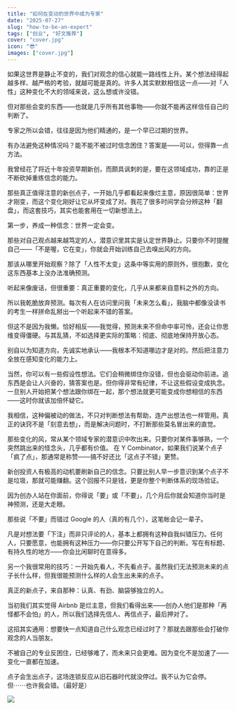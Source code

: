 ```yaml
---
title: "如何在变动的世界中成为专家"
date: "2025-07-27"
slug: "how-to-be-an-expert"
tags: ["创业", "好文推荐"]
cover: "cover.jpg"
icon: "😎"
images: ["cover.jpg"]
---
```

如果这世界是静止不变的，我们对观念的信心就能一路线性上升。某个想法经得起越多样、越严格的考验，就越可能是真的。许多人其实默默相信这一点——对「人性」这种变化不大的领域来说，这么想或许没错。



但对那些会变的东西——也就是几乎所有其他事物——你就不能再这样信任自己的判断了。



专家之所以会错，往往是因为他们精通的，是一个早已过期的世界。



有办法避免这种情况吗？能不能不被过时信念困住？答案是——可以，但得靠一点方法。



我曾经花了将近十年投资早期新创，而颇具讽刺的是，要在这领域成功，靠的正是不断砍掉重练信念的能力。



那些真正值得注意的新创点子，一开始几乎都看起来像烂主意，原因很简单：世界才刚变，而这个变化刚好让它从坏变成了对。我花了很多时间学会分辨这种「翻盘」，而这套技巧，其实也能套用在一切新想法上。



第一步，养成一种信念：世界一定会变。



那些对自己观点越来越笃定的人，潜意识里其实是认定世界静止。只要你不时提醒自己——「不是喔，它在变」，你就会开始训练自己去嗅出风的方向。



那该从哪里开始观察？除了「人性不太变」这条中等实用的原则外，很抱歉，变化这东西基本上没办法准确预测。



听起来像废话，但很重要：真正重要的变化，几乎从来都来自意料之外的方向。



所以我乾脆放弃预测。每次有人在访问里问我「未来怎么看」，我脑中都像没读书的考生一样拼命乱掰出一个听起来不错的答案。



但这不是因为我懒。恰好相反——我觉得，预测未来不但命中率可怜，还会让你思维变得僵硬。与其乱猜，不如选择更实际的策略：彻底、彻底地保持开放心态。



别自以为知道方向，先诚实地承认——我根本不知道哪边才是对的。然后把注意力全放在感知变化的能力上。



当然，你可以有一些假设性想法。它们会稍微绑住你没错，但也会驱动你前进。追东西是会让人兴奋的，猜答案也是。但你得非常有纪律，不让这些假设变成执念。
一旦别人开始把某个想法跟你绑在一起，那个想法就更可能变成你想相信的东西——这时你就该加倍怀疑它。



我相信，这种偏被动的做法，不只对判断想法有帮助，连产出想法也一样管用。真正的诀窍不是「刻意去想」，而是解决问题时，不打断那些莫名冒出来的直觉。



那些变化的风，常从某个领域专家的潜意识中吹出来。只要你对某件事够熟，一个突然跳出来的怪念头，几乎都有价值。
在 Y Combinator，如果我们说某个点子「疯了点」，那通常是称赞——搞不好还比「这点子不错」更赞。



新创投资人有极高的动机要刷新自己的信念。只要比别人早一步意识到某个点子不是垃圾，那就可能赚翻。这个回报不只是钱，更是你整个判断体系的现场验证。



因为创办人站在你面前，你得说「要」或「不要」，几个月后你就会知道你当时是神预测，还是大走眼。



那些说「不要」而错过 Google 的人（真的有几个），这笔帐会记一辈子。



凡是对想法要「下注」而非只评论的人，基本上都拥有这种自我纠错压力。任何人，只要愿意，也能拥有这种压力——你只要公开写下自己的判断。写在有标题、有持久性的地方——你会比闲聊时在意得多。



另一个我很常用的技巧：一开始先看人，不先看点子。虽然我们无法预测未来的点子长什么样，但我很能预测什么样的人会生出未来的点子。



真正的新点子，来自那种：认真、有劲、脑袋够独立的人。



当初我们其实觉得 Airbnb 是烂主意，但我们看得出来——创办人他们是那种「再怪都不会怕」的人，所以我们选择先信人、再信点子，最后押对了。



这招其实通用：想要快一点知道自己什么观念已经过时了？那就去跟那些会打破你观念的人当朋友。



不被自己的专业反困住，已经够难了，而未来只会更难。因为变化不是加速了——变化一直都在加速。



点子会生出点子，这场连锁反应从旧石器时代就没停过。我不认为它会停。
但⋯⋯也许我会错。（最好是）




![](https://prod-files-secure.s3.us-west-2.amazonaws.com/112d0858-5090-4d34-a606-b75eb8d65fd2/46476355-9cf3-4e99-9b7a-3531bc426380/1000202064.png?X-Amz-Algorithm=AWS4-HMAC-SHA256&X-Amz-Content-Sha256=UNSIGNED-PAYLOAD&X-Amz-Credential=ASIAZI2LB466UWAAJA74%2F20251006%2Fus-west-2%2Fs3%2Faws4_request&X-Amz-Date=20251006T044559Z&X-Amz-Expires=3600&X-Amz-Security-Token=IQoJb3JpZ2luX2VjEO3%2F%2F%2F%2F%2F%2F%2F%2F%2F%2FwEaCXVzLXdlc3QtMiJHMEUCIQDx9XTRGZlcO37tRhPEv5y6mV2B4alAE9QQMKQrCJ5UKgIgHQTrg8NLIHSWMHVlFoU%2BXbE6ooK1M0Seh5A%2FKiIpv5oqiAQIhv%2F%2F%2F%2F%2F%2F%2F%2F%2F%2FARAAGgw2Mzc0MjMxODM4MDUiDB0HVnQtD9UB3bXsySrcA%2B81H0oIpXwUwndrFzsM6c4OzmeB6av4PuqfLUki9q6%2B9%2FoHOmiaHNrvMUJq%2FHa%2FqcmAMxnAifjED0KCgdLyFv4opP0lMh6UM%2FNU4i7h9z2z8dhTs58hn344X4kBttuE3e%2BcZKShmFaLkz0BKTd2BAQXuiCEHNFCayiR09uGli5eprJh9KZJYV1Q8cmeirPqTVZrpklDCfMD%2FX2EgARoTWRB8ZRSqMMayq11QlqyZyuBHorOq2UHZ0F2rLyFyWLqjR30qpiLhUTOgUf3INshvu3q%2BSYHHnNu7nF%2Fe2jKigDNvpEzHB3rjA54UTvbSjBGZShyntUYMlUQYaQdHnursNSNtlX%2Bb5Xo1GMY09OUq3m%2BpHoLiaKb3o2bAZC4AeemeIshCwDPN4z64z%2BY9BhFOMGa7M%2FpHyWBi03JI5dBuyLqAdXL1Tqpm%2FskiKEAkBTGRYYlZ9vvzoh2z6z4YMJEnxmtsqxG1VnNtcuE5I9uLbeooPvWEfZj5NIqZCta0iZkXObfLxGsbJbzZormk4sCkQQjLHetAkeJAngR%2FwhjBb2%2B1hO35EWCRkIijxkSL3mJPPxSY9gE2TGfuJ6Qsg5ZGElg8Q2IkBKKR2XavP7p9Bymk9OpItTQD4iHgQ9VMPmNjccGOqUBTwW3AhsgIm6w2U1Dod6hTQm%2Fx5pX1SM9hTsLU6u8rKHUXephImGMQoXv7Fi09sCNLjFC7bzItE6SgeohMXBBu3fYKPkz9mWgGm%2BIVMY%2BPXuwYtlQP5b0DwTmRENfgUPhvrVbPnjjxq3m7RxfDuBdCJNc88ACbP%2BNjQyjthtXt%2B8G7IdDrOYu08OyAx5pe8pkUGiqXQM1jnUPpA3WqIurG5xhNY%2Bo&X-Amz-Signature=976fb67f45dc29baa91bc3ba3d3215c9f582878192a07ae7263c6b55a1e60db3&X-Amz-SignedHeaders=host&x-amz-checksum-mode=ENABLED&x-id=GetObject)

